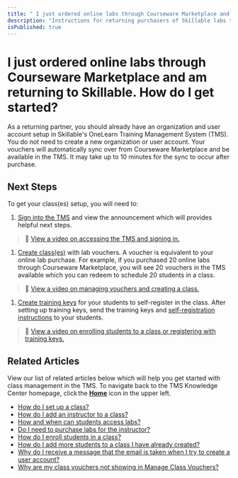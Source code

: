 ```yaml
---
title: " I just ordered online labs through Courseware Marketplace and am returning to Skillable. Can you remind me what to do next?"
description: "Instructions for returning purchasers of Skillable labs through the Courseware Marketplace. Explaining where to go to set up delivery, redeem vouchers for the labs by creating a class, and how to add students for lab access in the class."
isPublished: true
---
```


# I just ordered online labs through Courseware Marketplace and am returning to Skillable. How do I get started? 

As a returning partner, you should already have an organization and user account setup in Skillable's OneLearn Training Management System (TMS). You do not need to create a new organization or user account. Your vouchers will automatically sync over from Courseware Marketplace and be available in the TMS. It may take up to 10 minutes for the sync to occur after purchase. 

## Next Steps

To get your class(es) setup, you will need to:  

1. [Sign into the TMS](https://alh.learnondemand.net) and view the announcement which will provides helpful next steps.  
>:small_orange_diamond: [View a video on accessing the TMS and signing in.](https://youtu.be/wOKCkYhSw-U?list=PLoXguRLJE8rmUa3KXKJqebpN9cmTtEAdY) 

1. [Create class(es)](https://docs.skillable.com/tms/arvato-marketplace/fulfilling-marketplace-order/set-up-class.md) with lab vouchers. A voucher is equivalent to your online lab purchase. For example, if you purchased 20 online labs through Courseware Marketplace, you will see 20 vouchers in the TMS available which you can redeem to schedule 20 students in a class.
>:small_orange_diamond: [View a video on managing vouchers and creating a class.](https://youtu.be/a_O5-9GMwpg?list=PLoXguRLJE8rmUa3KXKJqebpN9cmTtEAdY) 

1. [Create training keys](https://docs.skillable.com/tms/arvato-marketplace/fulfilling-marketplace-order/enroll-students-in-class.md) for your students to self-register in the class. After setting up training keys, send the training keys and [self-registration instructions](https://docs.skillable.com/tms/tms-administrators/classes/training-keys/information-to-send-to-students-who-are-registering-using-training-keys.md) to your students.  
>:small_orange_diamond: [View a video on enrolling students to a class or registering with training keys.](https://youtu.be/CudN7P1Nr60?list=PLoXguRLJE8rmUa3KXKJqebpN9cmTtEAdY) 


## Related Articles

View our list of related articles below which will help you get started with class management in the TMS. To navigate back to the TMS Knowledge Center homepage, click the [**Home**](https://docs.skillable.com/tms/home-landing-pages/arvato-courseware-marketplace-landing.md) icon in the upper left.

- [How do I set up a class?](set-up-class.md)
- [How do I add an instructor to a class?](add-instructor-to-class.md)
- [How and when can students access labs?](../faq-for-arvato-marketplace/students-access-labs.md)
- [Do I need to purchase labs for the instructor?](../faq-for-arvato-marketplace/purchase-labs-for-instructor.md)
- [How do I enroll students in a class?](enroll-students-in-class.md)
- [How do I add more students to a class I have already created?](add-more-students-to-class.md)
- [Why do I receive a message that the email is taken when I try to create a user account?](../user-accounts/email-taken-message.md)
- [Why are my class vouchers not showing in Manage Class Vouchers?](../faq-for-arvato-marketplace/vouchers-not-showing-in-manage-class-vouchers.md)
